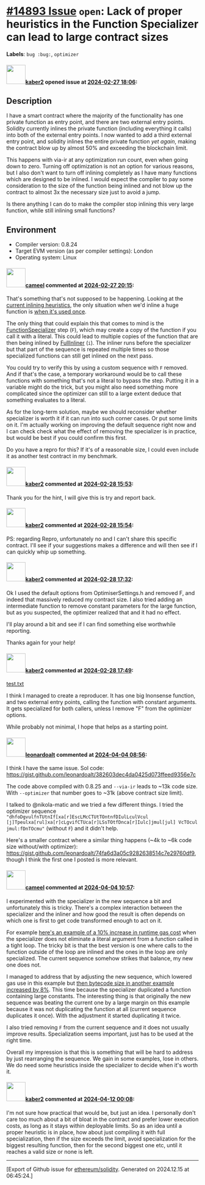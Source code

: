 # [\#14893 Issue](https://github.com/ethereum/solidity/issues/14893) `open`: Lack of proper heuristics in the Function Specializer can lead to large contract sizes
**Labels**: `bug :bug:`, `optimizer`


#### <img src="https://avatars.githubusercontent.com/u/34914579?v=4" width="50">[kaber2](https://github.com/kaber2) opened issue at [2024-02-27 18:06](https://github.com/ethereum/solidity/issues/14893):

## Description

I have a smart contract where the majority of the functionality has one private function as entry point, and there are two external entry points. Solidity currently inlines the private function (including everything it calls) into both of the external entry points. I now wanted to add a third external entry point, and solidity inlines the entire private function *yet again*, making the contract blow up by almost 50% and exceeding the blockchain limit.

This happens with via-ir at any optimization run count, even when going down to zero. Turning off optimization is not an option for various reasons, but I also don't want to turn off inlining completely as I have many functions which are designed to be inlined.  I would expect the compiler to pay some consideration to the size of the function being inlined and not blow up the contract to almost 3x the necessary size just to avoid a jump.

Is there anything I can do to make the compiler stop inlining this very large function, while still inlining small functions?

## Environment

- Compiler version: 0.8.24
- Target EVM version (as per compiler settings): London
- Operating system: Linux


#### <img src="https://avatars.githubusercontent.com/u/137030?v=4" width="50">[cameel](https://github.com/cameel) commented at [2024-02-27 20:15](https://github.com/ethereum/solidity/issues/14893#issuecomment-1967519038):

That's something that's not supposed to be happening. Looking at the [current inlining heuristics](https://github.com/ethereum/solidity/blob/v0.8.24/libyul/optimiser/FullInliner.cpp#L178-L238), the only situation when we'd inline a huge function is [when it's used once](https://github.com/ethereum/solidity/blob/v0.8.24/libyul/optimiser/FullInliner.cpp#L222-L223).

The only thing that could explain this that comes to mind is the [FunctionSpecializer](https://docs.soliditylang.org/en/v0.8.24/internals/optimizer.html#function-specializer) step (`F`), which may create a copy of the function if you call it with a literal. This could lead to multiple copies of the function that are then being inlined by [FullInliner](https://docs.soliditylang.org/en/v0.8.24/internals/optimizer.html#full-inliner) (`i`). The inliner runs before the specializer but that part of the sequence is repeated multiple times so those specialized functions can still get inlined on the next pass.

You could try to verify this by using a custom sequence with `F` removed. And if that's the case, a temporary workaround would be to call these functions with something that's not a literal to bypass the step. Putting it in a variable might do the trick, but you might also need something more complicated since the optimizer can still to a large extent deduce that something evaluates to a literal.

As for the long-term solution, maybe we should reconsider whether specializer is worth it if it can run into such corner cases. Or put some limits on it. I'm actually working on improving the default sequence right now and I can check check what the effect of removing the specializer is in practice, but would be best if you could confirm this first.

Do you have a repro for this? If it's of a reasonable size, I could even include it as another test contract in my benchmark.

#### <img src="https://avatars.githubusercontent.com/u/34914579?v=4" width="50">[kaber2](https://github.com/kaber2) commented at [2024-02-28 15:53](https://github.com/ethereum/solidity/issues/14893#issuecomment-1969284456):

Thank you for the hint, I will give this is try and report back.

#### <img src="https://avatars.githubusercontent.com/u/34914579?v=4" width="50">[kaber2](https://github.com/kaber2) commented at [2024-02-28 15:54](https://github.com/ethereum/solidity/issues/14893#issuecomment-1969286518):

PS: regarding Repro, unfortunately no and I can't share this specific contract. I'll see if your suggestions makes a difference and will then see if I can quickly whip up something.

#### <img src="https://avatars.githubusercontent.com/u/34914579?v=4" width="50">[kaber2](https://github.com/kaber2) commented at [2024-02-28 17:32](https://github.com/ethereum/solidity/issues/14893#issuecomment-1969497448):

Ok I used the default options from OptimiserSettings.h and removed F, and indeed that massively reduced my contract size. I also tried adding an intermediate function to remove constant parameters for the large function, but as you suspected, the optimizer realized that and it had no effect.

I'll play around a bit and see if I can find something else worthwhile reporting.

Thanks again for your help!

#### <img src="https://avatars.githubusercontent.com/u/34914579?v=4" width="50">[kaber2](https://github.com/kaber2) commented at [2024-02-28 17:49](https://github.com/ethereum/solidity/issues/14893#issuecomment-1969526024):

[test.txt](https://github.com/ethereum/solidity/files/14438227/test.txt)

I think I managed to create a reproducer. It has one big lnonsense function, and two external entry points, calling the function with constant arguments. It gets specialized for both callers, unless I remove "F" from the optimizer options.

While probably not minimal, I hope that helps as a starting point.

#### <img src="https://avatars.githubusercontent.com/u/504195?u=ce2facd14af9fd474ebff49f0d44891f56f7500f&v=4" width="50">[leonardoalt](https://github.com/leonardoalt) commented at [2024-04-04 08:56](https://github.com/ethereum/solidity/issues/14893#issuecomment-2036584482):

I think I have the same issue.
Sol code: https://gist.github.com/leonardoalt/382603dec4da0425d073ffeed9356e7c

The code above compiled with 0.8.25 and `--via-ir` leads to ~13k code size. With `--optimizer` that number goes to ~31k (above contract size limit).

I talked to @nikola-matic and we tried a few different things. I tried the optimizer sequence `"dhfoDgvulfnTUtnIf[xa[r]EscLMcCTUtTOntnfDIulLculVcul [j]Tpeulxa[rul]xa[r]cLgvifCTUca[r]LSsTOtfDnca[r]Iulc]jmul[jul] VcTOcul jmul:fDnTOcmu"` (without `F`) and it didn't help.

Here's a smaller contract where a similar thing happens (~4k to ~6k code size without/with optimizer):
https://gist.github.com/leonardoalt/74fa6d3a05c9282638514c7e29760df9, though I think the first one I posted is more relevant.

#### <img src="https://avatars.githubusercontent.com/u/137030?v=4" width="50">[cameel](https://github.com/cameel) commented at [2024-04-04 10:57](https://github.com/ethereum/solidity/issues/14893#issuecomment-2036848879):

I experimented with the specializer in the new sequence a bit and unfortunately this is tricky. There's a complex interaction between the specializer and the inliner and how good the result is often depends on which one is first to get code transformed enough to act on it.

For example [here's an example of a 10% increase in runtime gas cost](https://github.com/ethereum/solidity/pull/14928#discussion_r1543737156) when the specializer does not eliminate a literal argument from a function called in a tight loop. The tricky bit is that the best version is one where calls to the function outside of the loop are inlined and the ones in the loop are only specialized. The current sequence somehow strikes that balance, my new one does not.

I managed to address that by adjusting the new sequence, which lowered gas use in this example but [then bytecode size in another example increased by 8%](https://github.com/ethereum/solidity/pull/14928#pullrequestreview-1967516174). This time because the specializer duplicated a function containing large constants. The interesting thing is that originally the new sequence was beating the current one by a large margin on this example because it was not duplicating the function at all (current sequence duplicates it once). With the adjustment it started duplicating it twice.

I also tried removing `F` from the current sequence and it does not usually improve results. Specialization seems important, just has to be used at the right time.

Overall my impression is that this is something that will be hard to address by just rearranging the sequence. We gain in some examples, lose in others. We do need some heuristics inside the specializer to decide when it's worth it.

#### <img src="https://avatars.githubusercontent.com/u/34914579?v=4" width="50">[kaber2](https://github.com/kaber2) commented at [2024-04-12 00:08](https://github.com/ethereum/solidity/issues/14893#issuecomment-2050744934):

I'm not sure how practical that would be, but just an idea. I personally don't care too much about a bit of bloat in the contract and prefer lower execution costs, as long as it stays within deployable limits. So as an idea until a proper heuristic is in place, how about just compiling it with full specialization, then if the size exceeds the limit, avoid specialization for the biggest resulting function, then for the second biggest one etc, until it reaches a valid size or none is left.


-------------------------------------------------------------------------------



[Export of Github issue for [ethereum/solidity](https://github.com/ethereum/solidity). Generated on 2024.12.15 at 06:45:24.]
